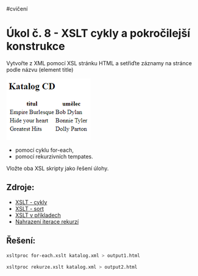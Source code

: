 #cvičení
# Úkol č. 8 - XSLT cykly a pokročilejší konstrukce
Vytvořte z XML pomocí XSL stránku HTML a setřiďte záznamy na stránce podle názvu (element title)

![vzorový výstup](Vzorový%20výstup.png)

- pomocí cyklu for-each,
- pomocí rekurzivních tempates.

Vložte oba XSL skripty jako řešení úlohy.

## Zdroje:
- [XSLT - cykly](https://www.w3schools.com/xml/xsl_for_each.asp)
- [XSLT - sort](https://www.w3schools.com/xml/xsl_sort.asp)
- [XSLT v příkladech](https://www.kosek.cz/xml/xslt/)
- [Nahrazení iterace rekurzí](https://www.kosek.cz/xml/xslt/ukazka-iterace-rekurze.html)

## Řešení:

```bash
xsltproc for-each.xslt katalog.xml > output1.html
```

```bash
xsltproc rekurze.xslt katalog.xml > output2.html
```